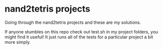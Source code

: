 # nand2tetris projects

Going through the nand2tetris projects and these are my solutions.

If anyone stumbles on this repo check out test.sh in my project folders, you might find it useful! It just runs all of the tests for a particular project a bit more simply.
